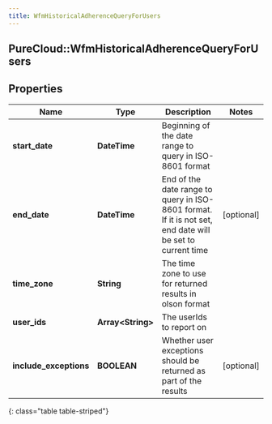 ```yaml
---
title: WfmHistoricalAdherenceQueryForUsers
---
```

## PureCloud::WfmHistoricalAdherenceQueryForUsers

## Properties

|Name | Type | Description | Notes|
|------------ | ------------- | ------------- | -------------|
| **start_date** | **DateTime** | Beginning of the date range to query in ISO-8601 format | |
| **end_date** | **DateTime** | End of the date range to query in ISO-8601 format. If it is not set, end date will be set to current time | [optional] |
| **time_zone** | **String** | The time zone to use for returned results in olson format | |
| **user_ids** | **Array&lt;String&gt;** | The userIds to report on | |
| **include_exceptions** | **BOOLEAN** | Whether user exceptions should be returned as part of the results | [optional] |
{: class="table table-striped"}


